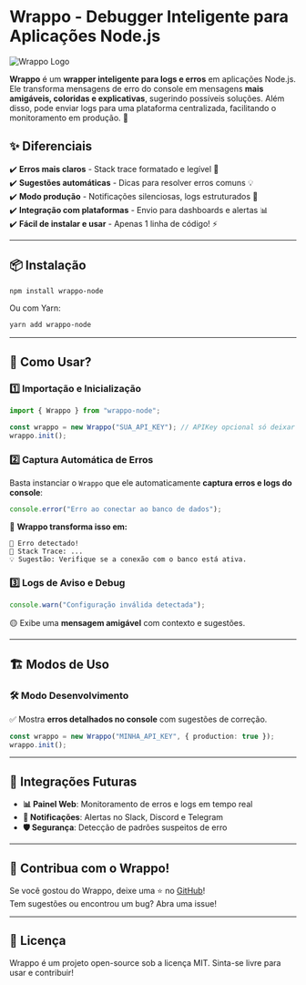 # Wrappo - Debugger Inteligente para Aplicações Node.js

![Wrappo Logo](https://your-logo-url.com) <!-- Adicione um logo se desejar -->

**Wrappo** é um **wrapper inteligente para logs e erros** em aplicações Node.js. Ele transforma mensagens de erro do console em mensagens **mais amigáveis, coloridas e explicativas**, sugerindo possíveis soluções. Além disso, pode enviar logs para uma plataforma centralizada, facilitando o monitoramento em produção. 🚀

## ✨ **Diferenciais**

✔️ **Erros mais claros** - Stack trace formatado e legível 🧐  
✔️ **Sugestões automáticas** - Dicas para resolver erros comuns 💡  
✔️ **Modo produção** - Notificações silenciosas, logs estruturados 📡  
✔️ **Integração com plataformas** - Envio para dashboards e alertas 📊  
✔️ **Fácil de instalar e usar** - Apenas 1 linha de código! ⚡

---

## 📦 **Instalação**

```sh
npm install wrappo-node
```

Ou com Yarn:

```sh
yarn add wrappo-node
```

---

## 🚀 **Como Usar?**

### **1️⃣ Importação e Inicialização**

```typescript
import { Wrappo } from "wrappo-node";

const wrappo = new Wrappo("SUA_API_KEY"); // APIKey opcional só deixar em branco. Implementação futura
wrappo.init();
```

### **2️⃣ Captura Automática de Erros**

Basta instanciar o `Wrappo` que ele automaticamente **captura erros e logs do console**:

```typescript
console.error("Erro ao conectar ao banco de dados");
```

🔴 **Wrappo transforma isso em:**

```
🔴 Erro detectado!
📌 Stack Trace: ...
💡 Sugestão: Verifique se a conexão com o banco está ativa.
```

### **3️⃣ Logs de Aviso e Debug**

```typescript
console.warn("Configuração inválida detectada");
```

🟡 Exibe uma **mensagem amigável** com contexto e sugestões.

---

## 🏗 **Modos de Uso**

### **🛠️ Modo Desenvolvimento**

✅ Mostra **erros detalhados no console** com sugestões de correção.

<!-- ### **🚀 Modo Produção**

✅ **Silencia logs no console** e envia relatórios para um servidor. -->

```typescript
const wrappo = new Wrappo("MINHA_API_KEY", { production: true });
wrappo.init();
```

---

## 🔗 **Integrações Futuras**

- **📊 Painel Web**: Monitoramento de erros e logs em tempo real
- **🔔 Notificações**: Alertas no Slack, Discord e Telegram
- **🛡️ Segurança**: Detecção de padrões suspeitos de erro

---

## 🤝 **Contribua com o Wrappo!**

Se você gostou do Wrappo, deixe uma ⭐ no [GitHub](https://github.com/devJcdzn/wrappo)!  
Tem sugestões ou encontrou um bug? Abra uma issue!

---

## 📜 **Licença**

Wrappo é um projeto open-source sob a licença MIT. Sinta-se livre para usar e contribuir!
